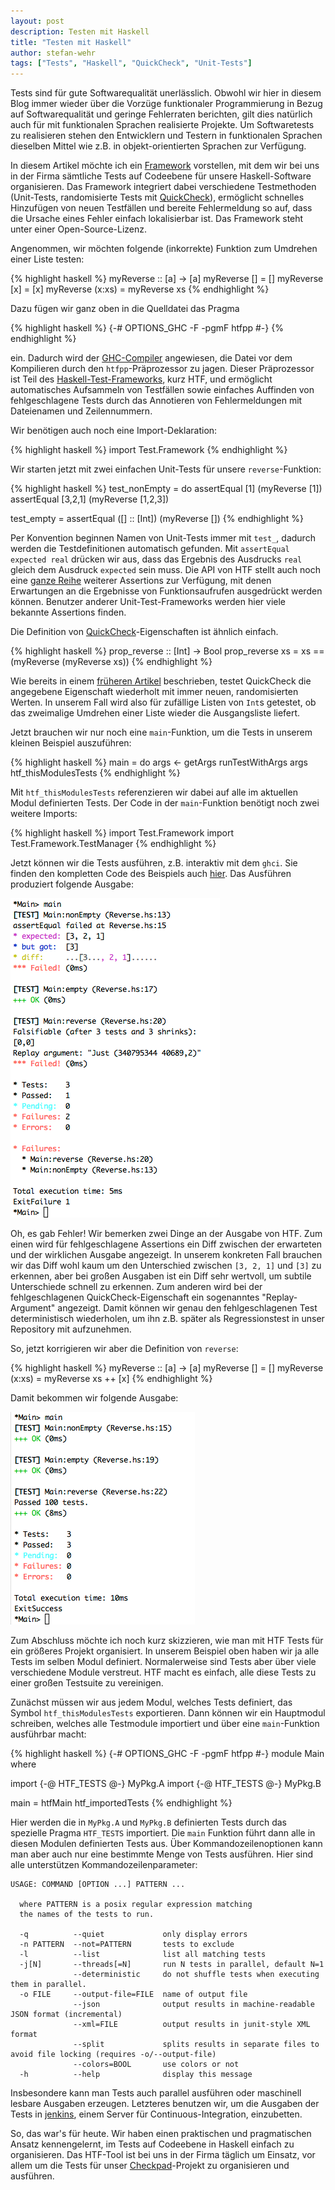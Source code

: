 ```yaml
---
layout: post
description: Testen mit Haskell
title: "Testen mit Haskell"
author: stefan-wehr
tags: ["Tests", "Haskell", "QuickCheck", "Unit-Tests"]
---
```


Tests sind für gute Softwarequalität unerlässlich. Obwohl wir hier
in diesem Blog immer wieder über die Vorzüge funktionaler Programmierung
in Bezug auf Softwarequalität und geringe Fehlerraten berichten,
gilt dies natürlich auch für mit funktionalen Sprachen realisierte
Projekte. Um Softwaretests zu realisieren stehen den Entwicklern und Testern 
in funktionalen Sprachen dieselben
Mittel wie z.B. in objekt-orientierten Sprachen zur Verfügung.

In diesem Artikel möchte ich ein [Framework](http://hackage.haskell.org/package/HTF) 
vorstellen, mit dem wir
bei uns in der Firma sämtliche Tests auf Codeebene für unsere
Haskell-Software organisieren. Das Framework integriert dabei
verschiedene Testmethoden (Unit-Tests, randomisierte Tests mit
[QuickCheck](/2013/07/10/randomisierte-tests-mit-quickcheck.html)),
ermöglicht schnelles Hinzufügen von neuen Testfällen und bereite
Fehlermeldung so auf, dass die Ursache eines Fehler einfach
lokalisierbar ist. Das Framework steht unter einer Open-Source-Lizenz.

<!-- more start -->

Angenommen, wir möchten folgende (inkorrekte) Funktion zum Umdrehen einer Liste testen:

{% highlight haskell %}
myReverse :: [a] -> [a]
myReverse []     = []
myReverse [x]    = [x]
myReverse (x:xs) = myReverse xs
{% endhighlight %}

Dazu fügen wir ganz oben in die Quelldatei das Pragma 

{% highlight haskell %}
{-# OPTIONS_GHC -F -pgmF htfpp #-}
{% endhighlight %}

ein. Dadurch wird der [GHC-Compiler](http://haskell.org/ghc) angewiesen, die Datei
vor dem Kompilieren durch den `htfpp`-Präprozessor zu jagen. Dieser Präprozessor
ist Teil des [Haskell-Test-Frameworks](http://hackage.haskell.org/package/HTF),
kurz HTF, und ermöglicht automatisches Aufsammeln von Testfällen sowie 
einfaches Auffinden von fehlgeschlagene Tests durch das Annotieren
von Fehlermeldungen mit Dateienamen und Zeilennummern.

Wir benötigen auch noch eine Import-Deklaration:

{% highlight haskell %}
import Test.Framework
{% endhighlight %}

Wir starten jetzt mit zwei einfachen Unit-Tests für unsere `reverse`-Funktion:

{% highlight haskell %}
test_nonEmpty = 
    do assertEqual [1] (myReverse [1])
       assertEqual [3,2,1] (myReverse [1,2,3])

test_empty = assertEqual ([] :: [Int]) (myReverse [])
{% endhighlight %}

Per Konvention beginnen Namen von Unit-Tests immer mit `test_`, dadurch
werden die Testdefinitionen automatisch gefunden. Mit `assertEqual expected real` drücken
wir aus, dass das Ergebnis des Ausdrucks `real` gleich dem Ausdruck `expected` sein 
muss. Die API von HTF stellt auch noch eine [ganze Reihe](http://hackage.haskell.org/package/HTF-0.11.1.1/docs/Test-Framework-HUnitWrapper.html) 
weiterer Assertions zur Verfügung, mit denen Erwartungen an die Ergebnisse von
Funktionsaufrufen ausgedrückt werden können. Benutzer anderer
Unit-Test-Frameworks werden hier viele bekannte Assertions finden.

Die Definition von [QuickCheck](http://hackage.haskell.org/package/QuickCheck)-Eigenschaften ist
ähnlich einfach.

{% highlight haskell %}
prop_reverse :: [Int] -> Bool
prop_reverse xs = 
    xs == (myReverse (myReverse xs))
{% endhighlight %}

Wie bereits in einem [früheren Artikel](/2013/07/10/randomisierte-tests-mit-quickcheck.html) beschrieben, 
testet QuickCheck die angegebene Eigenschaft wiederholt mit immer neuen, randomisierten Werten. In
unserem Fall wird also für zufällige Listen von `Int`s getestet, ob das zweimalige Umdrehen
einer Liste wieder die Ausgangsliste liefert.

Jetzt brauchen wir nur noch eine `main`-Funktion, um die Tests in unserem kleinen Beispiel
auszuführen:

{% highlight haskell %}
main =
    do args <- getArgs
       runTestWithArgs args htf_thisModulesTests
{% endhighlight %}

Mit `htf_thisModulesTests` referenzieren wir dabei auf alle im aktuellen Modul
definierten Tests. Der Code in der `main`-Funktion benötigt noch zwei weitere Imports:

{% highlight haskell %}
import Test.Framework
import Test.Framework.TestManager
{% endhighlight %}

Jetzt können wir die Tests ausführen, z.B. interaktiv mit dem `ghci`. Sie finden
den kompletten Code des Beispiels auch [hier](files/testing-haskell/Reverse.hs). Das Ausführen produziert folgende
Ausgabe:

![Ausgaben von ghci](/files/testing-haskell/HTF.png)

Oh, es gab Fehler! Wir bemerken zwei Dinge an der Ausgabe von HTF.
Zum einen wird für fehlgeschlagene Assertions ein Diff zwischen der erwarteten
und der wirklichen Ausgabe angezeigt. In unserem konkreten Fall brauchen
wir das Diff wohl kaum um den Unterschied zwischen `[3, 2, 1]` und `[3]` zu
erkennen, aber bei großen Ausgaben ist ein Diff sehr wertvoll, um subtile Unterschiede
schnell zu erkennen. Zum anderen wird bei der fehlgeschlagenen QuickCheck-Eigenschaft
ein sogenanntes "Replay-Argument" angezeigt. Damit können wir genau den fehlgeschlagenen
Test deterministisch wiederholen, um ihn z.B. später als Regressionstest in unser 
Repository mit aufzunehmen.

So, jetzt korrigieren wir aber die Definition von `reverse`:

{% highlight haskell %}
myReverse :: [a] -> [a]
myReverse [] = []
myReverse (x:xs) = myReverse xs ++ [x]
{% endhighlight %}

Damit bekommen wir folgende Ausgabe:

![Ausgaben von ghci](/files/testing-haskell/HTF2.png)

Zum Abschluss möchte ich noch kurz skizzieren, wie man mit HTF Tests für ein größeres
Projekt organisiert. In unserem Beispiel oben haben wir ja alle Tests im selben Modul
definiert. Normalerweise sind Tests aber über viele verschiedene Module verstreut.
HTF macht es einfach, alle diese Tests zu einer großen Testsuite zu vereinigen.

Zunächst müssen wir aus jedem Modul, welches Tests definiert, das Symbol
`htf_thisModulesTests` exportieren. Dann können wir ein Hauptmodul
schreiben, welches alle Testmodule importiert und über eine `main`-Funktion
ausführbar macht:

{% highlight haskell %}
{-# OPTIONS_GHC -F -pgmF htfpp #-}
module Main where

import {-@ HTF_TESTS @-} MyPkg.A
import {-@ HTF_TESTS @-} MyPkg.B

main = htfMain htf_importedTests
{% endhighlight %}

Hier werden die in `MyPkg.A` und `MyPkg.B` definierten Tests durch das spezielle Pragma `HTF_TESTS`
importiert. Die `main` Funktion führt dann alle in diesen Modulen definierten Tests aus.
Über Kommandozeilenoptionen kann man aber auch nur eine bestimmte Menge von Tests
ausführen. Hier sind alle unterstützen Kommandozeilenparameter:

    USAGE: COMMAND [OPTION ...] PATTERN ...
    
      where PATTERN is a posix regular expression matching
      the names of the tests to run.
    
      -q          --quiet             only display errors
      -n PATTERN  --not=PATTERN       tests to exclude
      -l          --list              list all matching tests
      -j[N]       --threads[=N]       run N tests in parallel, default N=1
                  --deterministic     do not shuffle tests when executing them in parallel.
      -o FILE     --output-file=FILE  name of output file
                  --json              output results in machine-readable JSON format (incremental)
                  --xml=FILE          output results in junit-style XML format
                  --split             splits results in separate files to avoid file locking (requires -o/--output-file)
                  --colors=BOOL       use colors or not
      -h          --help              display this message

Insbesondere kann man Tests
auch parallel ausführen oder maschinell lesbare Ausgaben erzeugen. Letzteres benutzen
wir, um die Ausgaben der Tests in [jenkins](http://jenkins-ci.org/), einem Server für
Continuous-Integration, einzubetten.

So, das war's für heute. Wir haben einen praktischen und pragmatischen Ansatz kennengelernt,
im Tests auf Codeebene in Haskell einfach zu organisieren. Das HTF-Tool ist bei uns in
der Firma täglich um Einsatz, vor allem um die Tests für unser [Checkpad](/2013/07/17/medizin-funktional.html)-Projekt
zu organisieren und ausführen.
